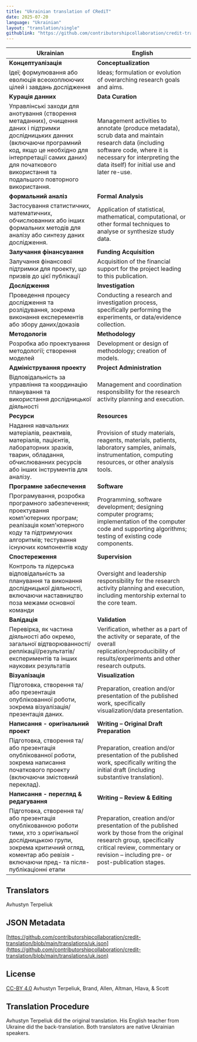 ```yaml
---
title: "Ukrainian translation of CRediT"
date: 2025-07-20
language: "Ukrainian"
layout: "translation/single"
githublink: "https://github.com/contributorshipcollaboration/credit-translation/blob/main/translations/uk.json"
---
```


| Ukrainian | English |
| --- | --- |
| **Kонцептуалізація** | **Conceptualization** |
| Iдеї; формулювання або еволюція всеохоплюючих цілей і завдань дослідження | Ideas; formulation or evolution of overarching research goals and aims. |
| **Kурація данних** | **Data Curation** |
| Управлінські заходи для анотування (створення метаданних), очищення даних і підтримки дослідницьких данних (включаючи програмний код, якщо це необхідно для інтерпретації самих даних) для початкового використання та подальшого повторного використання.  | Management activities to annotate (produce metadata), scrub data and maintain research data (including software code, where it is necessary for interpreting the data itself) for initial use and later re-use. |
| **формальний аналіз** | **Formal Analysis** |
| Застосування статистичних, математичних, обчислюванних або інших формальних методів для аналізу або синтезу даних дослідження. | Application of statistical, mathematical, computational, or other formal techniques to analyse or synthesize study data. |
| **Залучання фінансування** | **Funding Acquisition** |
| Залучання фінансової підтримки для проекту, що призвів до цієї публікації | Acquisition of the financial support for the project leading to this publication. |
| **Дослідження** | **Investigation** |
| Проведення процесу дослідження та розлідування, зокрема виконання експерементів або збору даних/доказів  | Conducting a research and investigation process, specifically performing the experiments, or data/evidence collection. |
| **Методологія** | **Methodology** |
| Розробка або проектування методології; створення моделей | Development or design of methodology; creation of models. |
| **Адміністрування проекту** | **Project Administration** |
| Відповідальність за управління та координацію планування та використання дослідницької діяльності | Management and coordination responsibility for the research activity planning and execution. |
| **Ресурси** | **Resources** |
| Надання навчальних матеріалів, реактивів, матеріалів, пацієнтів, лабораторних зразків, тварин, обладання, обчислюванних ресурсів або інших інструментів для аналізу. | Provision of study materials, reagents, materials, patients, laboratory samples, animals, instrumentation, computing resources, or other analysis tools. |
| **Програмне забеспечення** | **Software** |
| Програмування, розробка програмного забезпечення; проектування комп'ютерних програм; реалізація комп'ютерного коду та підтримуючих алгоритмів; тестування існуючих компонентів коду | Programming, software development; designing computer programs; implementation of the computer code and supporting algorithms; testing of existing code components. |
| **Спостереження** | **Supervision** |
| Контроль та лідерська відповідальність за планування та виконання дослідницької діяльності, включаючи наставництво поза межами основної команди | Oversight and leadership responsibility for the research activity planning and execution, including mentorship external to the core team. |
| **Валідація** | **Validation** |
| Перевірка, як частина діяльності або окремо, загальної відтворюванності/реплікації/результатів/експериментів та інших наукових результатів | Verification, whether as a part of the activity or separate, of the overall replication/reproducibility of results/experiments and other research outputs. |
| **Візуалізація** | **Visualization** |
| Підготовка, створення та/або презентація опублікованної роботи, зокрема візуалізація/презентація даних. | Preparation, creation and/or presentation of the published work, specifically visualization/data presentation. |
| **Написання - оригінальний проект** | **Writing – Original Draft Preparation** |
| Підготовка, створення та/або презентація опублікованної роботи, зокрема написання початкового проекту (включаючи змістовний переклад). | Preparation, creation and/or presentation of the published work, specifically writing the initial draft (including substantive translation). |
| **Написання - перегляд & редагування** | **Writing – Review & Editing** |
| Підготовка, створення та/або презентація опублікованною роботи тими, хто з оригінальної дослідницькою групи, зокрема критичний огляд, коментар або ревізія - включаючи пред- та після-публікаціонні етапи | Preparation, creation and/or presentation of the published work by those from the original research group, specifically critical review, commentary or revision – including pre- or post-publication stages. |

## Translators

Avhustyn  Terpeliuk

## JSON Metadata

[https://github.com/contributorshipcollaboration/credit-translation/blob/main/translations/uk.json](https://github.com/contributorshipcollaboration/credit-translation/blob/main/translations/uk.json)

## License

[CC-BY 4.0](https://creativecommons.org/licenses/by/4.0/) Avhustyn  Terpeliuk, Brand, Allen, Altman, Hlava, & Scott

## Translation Procedure

Avhustyn Terpeliuk did the original translation. His English teacher from Ukraine did the back-translation. Both translators are native Ukrainian speakers.